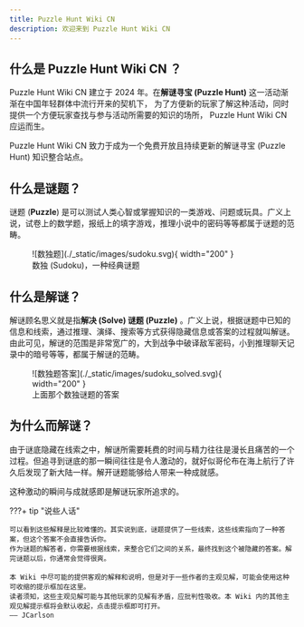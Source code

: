 ```yaml
---
title: Puzzle Hunt Wiki CN
description: 欢迎来到 Puzzle Hunt Wiki CN
---
```


## 什么是 **Puzzle Hunt Wiki CN** ？

Puzzle Hunt Wiki CN 建立于 2024 年。在**解谜寻宝 (Puzzle Hunt)** 这一活动渐渐在中国年轻群体中流行开来的契机下，
为了方便新的玩家了解这种活动，同时提供一个方便玩家查找与参与活动所需要的知识的场所， Puzzle Hunt Wiki CN 应运而生。

Puzzle Hunt Wiki CN 致力于成为一个免费开放且持续更新的解谜寻宝 (Puzzle Hunt) 知识整合站点。

## 什么是谜题？

谜题 (**Puzzle**) 是可以测试人类心智或掌握知识的一类游戏、问题或玩具。广义上说，试卷上的数学题，报纸上的填字游戏，推理小说中的密码等等都属于谜题的范畴。

<figure markdown>
  ![数独题](./_static/images/sudoku.svg){ width="200" }
  <figcaption>数独 (Sudoku)，一种经典谜题</figcaption>
</figure>

## 什么是解谜？

解谜顾名思义就是指**解决 (Solve) 谜题 (Puzzle)** 。广义上说，根据谜题中已知的信息和线索，通过推理、演绎、搜索等方式获得隐藏信息或答案的过程就叫解谜。由此可见，解谜的范围是非常宽广的，大到战争中破译敌军密码，小到推理聊天记录中的暗号等等，都属于解谜的范畴。

<figure markdown>
  ![数独题答案](./_static/images/sudoku_solved.svg){ width="200" }
  <figcaption>上面那个数独谜题的答案</figcaption>
</figure>

## 为什么而解谜？

由于谜底隐藏在线索之中，解谜所需要耗费的时间与精力往往是漫长且痛苦的一个过程。但追寻到谜底的那一瞬间往往是令人激动的，就好似哥伦布在海上航行了许久后发现了新大陆一样。解开谜题能够给人带来一种成就感。

这种激动的瞬间与成就感即是解谜玩家所追求的。

???+ tip "说些人话"

    可以看到这些解释是比较难懂的。其实说到底，谜题提供了一些线索，这些线索指向了一种答案，但这个答案不会直接告诉你。
    作为谜题的解答者，你需要根据线索，来整合它们之间的关系，最终找到这个被隐藏的答案。解完谜题以后，你通常会觉得很爽。

    本 Wiki 中尽可能的提供客观的解释和说明，但是对于一些作者的主观见解，可能会使用这种可收缩的提示框加在这里。
    读者须知，这些主观见解可能与其他玩家的见解有矛盾，应批判性吸收。本 Wiki 内的其他主观见解提示框将会默认收起，点击提示框即可打开。
    —— JCarlson
